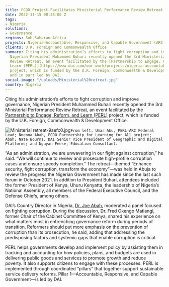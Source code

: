 ```yaml
---
title: FCDO Project Facilitates Ministerial Performance Review Retreat in Nigeria
date: 2022-11-15 08:35:00 Z
tags:
- Nigeria
solutions:
- Governance
regions: Sub-Saharan Africa
projects: Nigeria—Accountable, Responsive, and Capable Government (ARC)
clients: U.K. Foreign and Commonwealth Office
summary: Citing his administration’s efforts to fight corruption and improve governance,
  Nigerian President Muhammed Buhari recently opened the 3rd Ministerial Performance
  Review Retreat, an event facilitated by the [Partnership to Engage, Reform, and
  Learn (PERL)](https://www.dai.com/our-work/projects/nigeria-accountable-responsive-and-capable-government-ARC)
  project, which is funded by the U.K. Foreign, Commonwealth & Development Office
  and in part led by DAI.
social-image: "/uploads/Ministerial%20retreat.jpg"
country: Nigeria
---
```


Citing his administration’s efforts to fight corruption and improve governance, Nigerian President Muhammed Buhari recently opened the 3rd Ministerial Performance Review Retreat, an event facilitated by the [Partnership to Engage, Reform, and Learn (PERL)](https://www.dai.com/our-work/projects/nigeria-accountable-responsive-and-capable-government-ARC) project, which is funded by the U.K. Foreign, Commonwealth & Development Office.

![Ministerial retreat-9aefc0.jpg](/uploads/Ministerial%20retreat-9aefc0.jpg)`From left, Umar Abu, PERL-ARC Federal Lead; Nnenna Abah, FCDO Partnership for Learning for All project; Abah; Nate Bourns, DAI Senior Vice President of Geographic and Digital Platforms; and Nguyan Feese, Education Consultant.`

“As an administration, we are unwavering in our fight against corruption,” he said. “We will continue to review and prosecute high-profile corruption cases and ensure speedy completion.”
The retreat—themed “Enhance security, fight corruption, transform the economy”—was held in Abuja to review the progress the Nigerian Government has made since the last such forum in October 2021. In addition to President Buhari, attendees included the former President of Kenya, Uhuru Kenyatta, the leadership of Nigeria’s National Assembly, all members of the Federal Executive Council, and the Defense Chiefs, among others.

DAI’s Country Director in Nigeria, [Dr. Joe Abah](https://www.dai.com/who-we-are/our-team/joe-abah), moderated a panel focused on fighting corruption. During the discussion, Dr. Fred Okengo Matiangi, former Chair of the Cabinet Committee of Kenya, shared his experience on what matters most in entrenching governance reform during periods of transition. Reformers should put more emphasis on the prevention of corruption than its prosecution, he said, adding that addressing the predisposing factors and systemic gaps that enable corruption is critical.

PERL helps governments develop and implement policy by assisting them in tracking and accounting for how policies, plans, and budgets are used in delivering public goods and services to promote growth and reduce poverty. It also supports citizens to engage with these processes. PERL is implemented through coordinated “pillars” that together support sustainable service delivery reforms. Pillar 1—Accountable, Responsive, and Capable Government—is led by DAI.